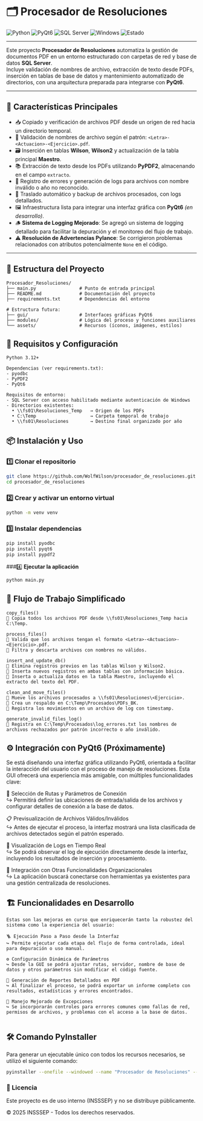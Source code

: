 # 🗂️ Procesador de Resoluciones

![Python](https://img.shields.io/badge/Python-3.12-blue?style=for-the-badge&logo=python)
![PyQt6](https://img.shields.io/badge/PyQt6-GUI-green?style=for-the-badge&logo=qt)
![SQL Server](https://img.shields.io/badge/Base%20de%20Datos-SQL%20Server-red?style=for-the-badge&logo=microsoftsqlserver)
![Windows](https://img.shields.io/badge/OS-Windows%2010%2B-lightgrey?style=for-the-badge&logo=windows)
![Estado](https://img.shields.io/badge/Estado-En%20Desarrollo-orange?style=for-the-badge)

---

Este proyecto **Procesador de Resoluciones** automatiza la gestión de documentos PDF en un entorno estructurado con carpetas de red y base de datos **SQL Server**.  
Incluye validación de nombres de archivo, extracción de texto desde PDFs, inserción en tablas de base de datos y mantenimiento automatizado de directorios, con una arquitectura preparada para integrarse con **PyQt6**.

---

## 🚀 Características Principales

- 📥 Copiado y verificación de archivos PDF desde un origen de red hacia un directorio temporal.
- 🧾 Validación de nombres de archivo según el patrón: `<Letra>-<Actuacion>-<Ejercicio>.pdf`.
- 🗃️ Inserción en tablas **Wilson**, **Wilson2** y actualización de la tabla principal **Maestro**.
- 📚 Extracción de texto desde los PDFs utilizando **PyPDF2**, almacenando en el campo `extracto`.
- 🚫 Registro de errores y generación de logs para archivos con nombre inválido o año no reconocido.
- 🧹 Traslado automático y backup de archivos procesados, con logs detallados.
- 🖼️ Infraestructura lista para integrar una interfaz gráfica con **PyQt6** *(en desarrollo)*.
- 🪵 **Sistema de Logging Mejorado**: Se agregó un sistema de logging detallado para facilitar la depuración y el monitoreo del flujo de trabajo.
- ⚠️ **Resolución de Advertencias Pylance**: Se corrigieron problemas relacionados con atributos potencialmente `None` en el código.

---

## 📁 Estructura del Proyecto

```plaintext
Procesador_Resoluciones/
├── main.py                # Punto de entrada principal
├── README.md              # Documentación del proyecto
├── requirements.txt       # Dependencias del entorno

# Estructura futura:
├── gui/                   # Interfaces gráficas PyQt6
├── modules/               # Lógica del proceso y funciones auxiliares
└── assets/                # Recursos (íconos, imágenes, estilos)

```

## 🔧 Requisitos y Configuración
```plaintext
Python 3.12+

Dependencias (ver requirements.txt):
- pyodbc
- PyPDF2
- PyQt6

Requisitos de entorno:
- SQL Server con acceso habilitado mediante autenticación de Windows
- Directorios existentes:
  • \\fs01\Resoluciones_Temp   → Origen de los PDFs
  • C:\Temp                    → Carpeta temporal de trabajo
  • \\fs01\Resoluciones        → Destino final organizado por año

```

## 📦 **Instalación y Uso**

### 1️⃣ **Clonar el repositorio**
```sh
git clone https://github.com/WolfWilson/procesador_de_resoluciones.git
cd procesador_de_resoluciones
```

###  2️⃣ **Crear y activar un entorno virtual**

```sh
python -m venv venv
```

###  3️⃣ **Instalar dependencias**

```sh
pip install pyodbc
pip install pyqt6
pip install pypdf2
```
###4️⃣ **Ejecutar la aplicación**

```sh
python main.py

```

## 🧩 Flujo de Trabajo Simplificado

```plaintext
copy_files()
🔸 Copia todos los archivos PDF desde \\fs01\Resoluciones_Temp hacia C:\Temp.

process_files()
🔸 Valida que los archivos tengan el formato <Letra>-<Actuacion>-<Ejercicio>.pdf.
🔸 Filtra y descarta archivos con nombres no válidos.

insert_and_update_db()
🔸 Elimina registros previos en las tablas Wilson y Wilson2.
🔸 Inserta nuevos registros en ambas tablas con información básica.
🔸 Inserta o actualiza datos en la tabla Maestro, incluyendo el extracto del texto del PDF.

clean_and_move_files()
🔸 Mueve los archivos procesados a \\fs01\Resoluciones\<Ejercicio>.
🔸 Crea un respaldo en C:\Temp\Procesados\PDFs_BK.
🔸 Registra los movimientos en un archivo de log con timestamp.

generate_invalid_files_log()
🔸 Registra en C:\Temp\Procesados\log_errores.txt los nombres de archivos rechazados por patrón incorrecto o año inválido.

```

## ⚙️ Integración con PyQt6 (Próximamente)
Se está diseñando una interfaz gráfica utilizando PyQt6, orientada a facilitar la interacción del usuario con el proceso de manejo de resoluciones. Esta GUI ofrecerá una experiencia más amigable, con múltiples funcionalidades clave:

📂 Selección de Rutas y Parámetros de Conexión  
↪ Permitirá definir las ubicaciones de entrada/salida de los archivos y configurar detalles de conexión a la base de datos.

📋 Previsualización de Archivos Válidos/Inválidos  
↪ Antes de ejecutar el proceso, la interfaz mostrará una lista clasificada de archivos detectados según el patrón esperado.

🧾 Visualización de Logs en Tiempo Real  
↪ Se podrá observar el log de ejecución directamente desde la interfaz, incluyendo los resultados de inserción y procesamiento.

🔗 Integración con Otras Funcionalidades Organizacionales  
↪ La aplicación buscará conectarse con herramientas ya existentes para una gestión centralizada de resoluciones.


## 🏗️ Funcionalidades en Desarrollo
```plaintext
Estas son las mejoras en curso que enriquecerán tanto la robustez del sistema como la experiencia del usuario:

🪜 Ejecución Paso a Paso desde la Interfaz
↪ Permite ejecutar cada etapa del flujo de forma controlada, ideal para depuración o uso manual.

⚙️ Configuración Dinámica de Parámetros
↪ Desde la GUI se podrá ajustar rutas, servidor, nombre de base de datos y otros parámetros sin modificar el código fuente.

📑 Generación de Reportes Detallados en PDF
↪ Al finalizar el proceso, se podrá exportar un informe completo con resultados, estadísticas y errores encontrados.

🚨 Manejo Mejorado de Excepciones
↪ Se incorporarán controles para errores comunes como fallas de red, permisos de archivos, y problemas con el acceso a la base de datos.


```

## 🛠️ Comando PyInstaller
Para generar un ejecutable único con todos los recursos necesarios, se utilizó el siguiente comando:

```sh
pyinstaller --onefile --windowed --name "Procesador de Resoluciones" --distpath "C:\My Software Folder" --icon="assets/icon.ico" --add-data "assets;assets" --add-data "config.json;." launcher.py
```

### 📝 Licencia
Este proyecto es de uso interno (INSSSEP) y no se distribuye públicamente.

© 2025 INSSSEP - Todos los derechos reservados.

